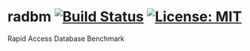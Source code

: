 # radbm [![Build Status](https://travis-ci.com/duchesneaumathieu/radbm.svg?branch=master)](https://travis-ci.com/duchesneaumathieu/radbm) [![License: MIT](https://img.shields.io/badge/License-MIT-yellow.svg)](https://opensource.org/licenses/MIT)
Rapid Access Database Benchmark
